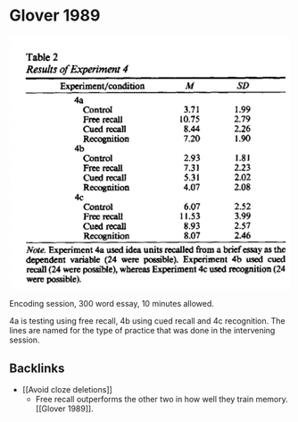 # Glover 1989
![](BearImages/25B84AB4-1399-4849-B6CD-0E1BDE81039B-5809-0000001AEFFAA6DC/7A6EBE75-C7B9-4FE0-B100-69C117228000.png)

Encoding session, 300 word essay, 10 minutes allowed.

4a is testing using free recall, 4b using cued recall and 4c recognition. The lines are named for the type of practice that was done in the intervening session.

## Backlinks
* [[Avoid cloze deletions]]
	* Free recall outperforms the other two in how well they train memory. [[Glover 1989]].

<!-- #Life -->

<!-- {BearID:CCCA8FB2-0543-483A-8698-ED97CC14A744-15756-0000130368B49082} -->

